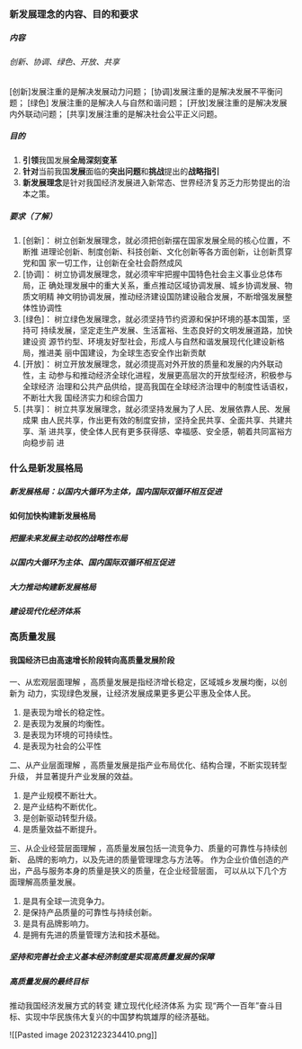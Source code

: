 
### 新发展理念的内容、目的和要求

##### 内容
###### 创新、协调、绿色、开放、共享

[创新]发展注重的是解决发展动力问题；
[协调]发展注重的是解决发展不平衡问题；
[绿色] 发展注重的是解决人与自然和谐问题；
[开放]发展注重的是解决发展内外联动问题；
[共享]发展注重的是解决社会公平正义问题。

##### 目的
1) **引领**我国发展**全局深刻变革** 
2) **针对**当前我国**发展**面临的**突出问题**和**挑战**提出的**战略指引**
3) **新发展理念**是针对我国经济发展进入新常态、世界经济复苏乏力形势提出的治本之策。

##### 要求（了解）
1) [创新]：
树立创新发展理念，就必须把创新摆在国家发展全局的核心位置，不断推 进理论创新、制度创新、科技创新、文化创新等各方面创新，让创新贯穿党和国 家一切工作，让创新在全社会蔚然成风
2) [协调]：
树立协调发展理念，就必须牢牢把握中国特色社会主义事业总体布局，正 确处理发展中的重大关系，重点推动区域协调发展、城乡协调发展、物质文明精 神文明协调发展，推动经济建设国防建设融合发展，不断增强发展整体性协调性
3) [绿色]：
树立绿色发展理念，就必须坚持节约资源和保护环境的基本国策，坚持可 持续发展，坚定走生产发展、生活富裕、生态良好的文明发展道路，加快建设资 源节约型、环境友好型社会，形成人与自然和谐发展现代化建设新格局，推进美 丽中国建设，为全球生态安全作出新贡献
4) [开放]：
树立开放发展理念，就必须提高对外开放的质量和发展的内外联动性，主 动参与和推动经济全球化进程，发展更高层次的开放型经济，积极参与全球经济 治理和公共产品供给，提高我国在全球经济治理中的制度性话语权，不断壮大我 国经济实力和综合国力
5) [共享]：
树立共享发展理念，就必须坚持发展为了人民、发展依靠人民、发展成果 由人民共享，作出更有效的制度安排，坚持全民共享、全面共享、共建共享、渐 进共享，使全体人民有更多获得感、幸福感、安全感，朝着共同富裕方向稳步前 进

### 什么是新发展格局

##### 新发展格局：以**国内大循环为主体**，**国内国际双循环**相互促进
#### 如何加快构建新发展格局
##### 把握**未来发展主动权**的**战略性布局**

##### 以**国内大循环为主体**、**国内国际双循环**相互促进

##### 大力推动构建新发展格局

##### 建设现代化经济体系

### 高质量发展

#### 我国经济已由**高速增长阶段**转向**高质量发展阶段**
一、从宏观层面理解 ，高质量发展是指经济增长稳定，区域城乡发展均衡，以创新为 动力，实现绿色发展，让经济发展成果更多更公平惠及全体人民。
1) 是表现为增长的稳定性。
2) 是表现为发展的均衡性。
3) 是表现为环境的可持续性。 
4) 是表现为社会的公平性

二、从产业层面理解 ，高质量发展是指产业布局优化、结构合理，不断实现转型升级， 并显著提升产业发展的效益。
1) 是产业规模不断壮大。
2) 是产业结构不断优化。
3) 是创新驱动转型升级。
4) 是质量效益不断提升。

三、从企业经营层面理解 ，高质量发展包括一流竞争力、质量的可靠性与持续创新、 品牌的影响力，以及先进的质量管理理念与方法等。 作为企业价值创造的产出，产品与服务本身的质量是狭义的质量，在企业经营层面， 可以从以下几个方面理解高质量发展。
1) 是具有全球一流竞争力。
2) 是保持产品质量的可靠性与持续创新。
3) 是具有品牌影响力。
4) 是拥有先进的质量管理方法和技术基础。

##### 坚持和完善**社会主义基本经济制度**是实现高质量发展的**保障**
##### 高质量发展的最终目标
推动我国经济发展方式的转变
建立现代化经济体系
为实 现“两个一百年”奋斗目标、实现中华民族伟大复兴的中国梦构筑雄厚的经济基础。

![[Pasted image 20231223234410.png]]

